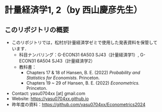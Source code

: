 # 計量経済学1, 2（by 西山慶彦先生）

## このリポジトリの概要
- このリポジトリでは，松村が計量経済学ゼミで使用した発表資料を保管しています．
  - 科目ナンバリング：G-ECON31 6A503 SJ43（計量経済学1）, G-ECON31 6A504 SJ43（計量経済学2）
  - 教科書：
    - Chapters 17 & 18 of Hansen, B. E. (2022) *Probability and Statistics for Economists.* Princeton.
    - Chapters 19 ~ 29 of Hansen, B. E. (2022) *Econometrics.* Princeton.
- Contact: yasu0704xx [at] gmail.com
- Website: https://yasu0704xx.github.io
- 昨年度の資料：https://github.com/yasu0704xx/Econometrics2024
